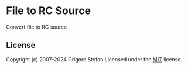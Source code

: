 # File to RC Source

Convert file to RC source

## License

Copyright (c) 2007-2024 Grigore Stefan
Licensed under the [MIT](LICENSE) license.
